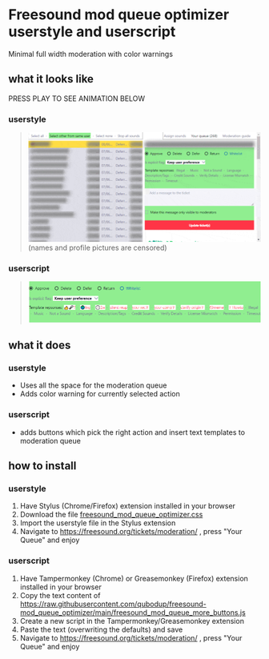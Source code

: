 # Freesound mod queue optimizer userstyle and userscript
Minimal full width moderation with color warnings

## what it looks like

PRESS PLAY TO SEE ANIMATION BELOW

### userstyle
> ![basic usage animation](https://github.com/qubodup/freesound-mod_queue_optimizer/blob/main/freesound_mod_queue_optimizer-preview.gif)
<br>(names and profile pictures are censored)

### userscript

> ![basic usage animation](https://github.com/qubodup/freesound-mod_queue_optimizer/blob/main/freesound_mod_queue_optimizer_userscript-preview.png)

## what it does

### userstyle

* Uses all the space for the moderation queue
* Adds color warning for currently selected action

### userscript

* adds buttons which pick the right action and insert text templates to moderation queue

## how to install

### userstyle

1. Have Stylus (Chrome/Firefox) extension installed in your browser
2. Download the file [freesound_mod_queue_optimizer.css](https://raw.githubusercontent.com/qubodup/freesound-mod_queue_optimizer/main/freesound_mod_queue_optimizer.css)
3. Import the userstyle file in the Stylus extension
4. Navigate to https://freesound.org/tickets/moderation/ , press "Your Queue" and enjoy

### userscript

1. Have Tampermonkey (Chrome) or Greasemonkey (Firefox) extension installed in your browser
2. Copy the text content of https://raw.githubusercontent.com/qubodup/freesound-mod_queue_optimizer/main/freesound_mod_queue_more_buttons.js
3. Create a new script in the Tampermonkey/Greasemonkey extension
4. Paste the text (overwriting the defaults) and save
4. Navigate to https://freesound.org/tickets/moderation/ , press "Your Queue" and enjoy
